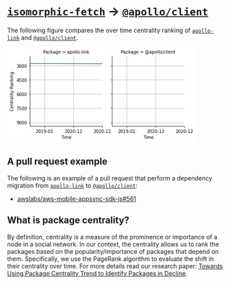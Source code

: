 # [`isomorphic-fetch`](https://www.npmjs.com/package/apollo-link) -> [`@apollo/client`](https://www.npmjs.com/package/@apollo/client)

The following figure compares the over time centrality ranking of [`apollo-link`](https://www.npmjs.com/package/apollo-link) and [`@apollo/client`](https://www.npmjs.com/package/@apollo/client).

![the centrality of apollo-link and @apollo/client](../figs/apollo-link_@apollo_client.png)

## A pull request example

The following is an example of a pull request that perform a dependency migration from [`apollo-link`](https://www.npmjs.com/package/apollo-link) to [`@apollo/client`](https://www.npmjs.com/package/@apollo/client):

- [awslabs/aws-mobile-appsync-sdk-js#561](https://github.com/awslabs/aws-mobile-appsync-sdk-js/pull/561)

## What is package centrality?

By definition, centrality is a measure of the prominence or importance of a node in a social network.
In our context, the centrality allows us to rank the packages based on the popularity/importance of packages that depend on them.
Specifically, we use the PageRank algorithm to evaluate the shift in their centrality over time.
For more details read our research paper: [Towards Using Package Centrality Trend to Identify Packages in Decline](https://arxiv.org/abs/2107.10168).
